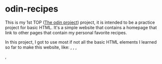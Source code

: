 # odin-recipes

This is my 1st TOP ([The odin project](https://www.theodinproject.com/)) project, it is intended to be a practice project for basic HTML. It's a simple website that contains a homepage that link to other pages that contain my personal favorite recipes.

In this project, I got to use most if not all the basic HTML elements I learned so far to make this website, like: <html>, <head>, <body>, <p>, <title>, <meta>, <H1> to <H6> (only needed 2 types of headers tho), <img>, <a>, <ul>, <ol> and so on, with also some of their designed attributes.